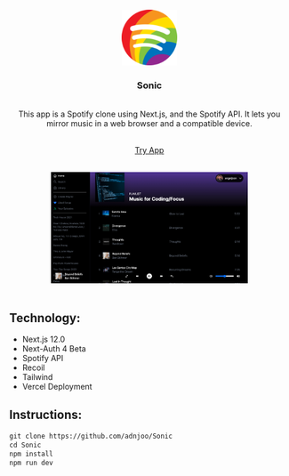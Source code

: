 <!-- PROJECT LOGO -->
<br />

<div align='center'>
<img src='https://raw.githubusercontent.com/adnjoo/Sonic/main/public/spotify_pride128.png' height='100'>
<br />

<h3>Sonic</h3>
<br />
<div>This app is a Spotify clone using Next.js, and the Spotify API. It lets you mirror music in a web browser and a compatible device. </div>
<br />
<p>
<a href='https://sonic-azure.vercel.app/'>
Try App
</a>
<br/>
<br/>
</p>
<img src='./scrn.png' height='200'>
</div>
<br/>


## Technology:

* Next.js 12.0
* Next-Auth 4 Beta
* Spotify API
* Recoil
* Tailwind
* Vercel Deployment

## Instructions:

```
git clone https://github.com/adnjoo/Sonic
cd Sonic
npm install
npm run dev
```

